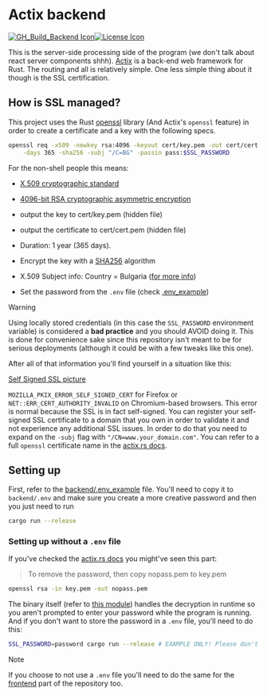 # Actix backend

[![GH_Build_Backend Icon]][GH_Build Status][![License Icon]][LICENSE]

[GH_Build_Backend Icon]: https://img.shields.io/github/actions/workflow/status/1git2clone/reactix/rust-ci.yml?branch=main
[GH_Build Status]: https://github.com/1git2clone/reactix/actions?query=branch%3Amaster
[License Icon]: https://img.shields.io/badge/license-MIT-blue.svg
[LICENSE]: LICENSE

This is the server-side processing side of the program (we don't talk about
react server components shhh). [Actix](https://actix.rs/) is a back-end web
framework for Rust. The routing and all is relatively simple. One less simple
thing about it though is the SSL certification.

## How is SSL managed?

This project uses the Rust [openssl](https://docs.rs/openssl/latest/) library
(And Actix's `openssl` feature) in order to create a certificate and a key with
the following specs.

```sh
openssl req -x509 -newkey rsa:4096 -keyout cert/key.pem -out cert/cert.pem \
    -days 365 -sha256 -subj "/C=BG" -passin pass:$SSL_PASSWORD
```

For the non-shell people this means:

- [X.509 cryptographic standard](https://en.wikipedia.org/wiki/X.509)

- [4096-bit RSA cryptographic asymmetric
  encryption](<https://en.wikipedia.org/wiki/RSA_(cryptosystem)>)

- output the key to cert/key.pem (hidden file)

- output the certificate to cert/cert.pem (hidden file)

- Duration: 1 year (365 days).

- Encrypt the key with a [SHA256](https://en.wikipedia.org/wiki/SHA-3)
  algorithm

- X.509 Subject info: Country = Bulgaria ([for more
  info](https://stackoverflow.com/questions/6464129/certificate-subject-x-509#6464435))

- Set the password from the `.env` file (check [.env_example](.env_example))

> [!WARNING]
> Using locally stored credentials (in this case the `SSL_PASSWORD` environment
> variable) is considered a **bad practice** and you should AVOID doing it.
> This is done for convenience sake since this repository isn't meant to be for
> serious deployments (although it could be with a few tweaks like this one).

After all of that information you'll find yourself in a situation like this:

[Self Signed SSL picture](../assets/self_signed_ssl.png)

`MOZILLA_PKIX_ERROR_SELF_SIGNED_CERT` for Firefox or
`NET::ERR_CERT_AUTHORITY_INVALID` on Chromium-based browsers. This error is
normal because the SSL is in fact self-signed. You can register your
self-signed SSL certificate to a domain that you own in order to validate it
and not experience any additional SSL issues. In order to do that you need
to expand on the `-subj` flag with `"/CN=www.your_domain.com"`. You can refer
to a full `openssl` certificate name in the [actix.rs
docs](https://actix.rs/docs/server/#tls--https).

## Setting up

First, refer to the [backend/.env_example](.env_example) file. You'll need to
copy it to `backend/.env` and make sure you create a more creative password and
then you just need to run

```sh
cargo run --release
```

### Setting up without a `.env` file

If you've checked the [actix.rs docs](https://actix.rs/docs/server/#tls--https)
you might've seen this part:

> To remove the password, then copy nopass.pem to key.pem

```sh
openssl rsa -in key.pem -out nopass.pem
```

The binary itself (refer to [this module](./src/utils/ssl.rs)) handles the
decryption in runtime so you aren't prompted to enter your password while the
program is running. And if you don't want to store the password in a `.env`
file, you'll need to do this:

```sh
SSL_PASSWORD=password cargo run --release # EXAMPLE ONLY! Please don't easy passwords.
```

> [!NOTE]
> If you choose to not use a `.env` file you'll need to do the same for the
> [frontend](../frontend) part of the repository too.
